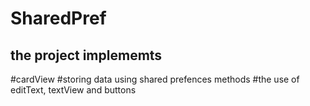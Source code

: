 # SharedPref
<h2>the project implememts </h2>
#cardView
#storing data using shared prefences methods
#the use of editText, textView and buttons
